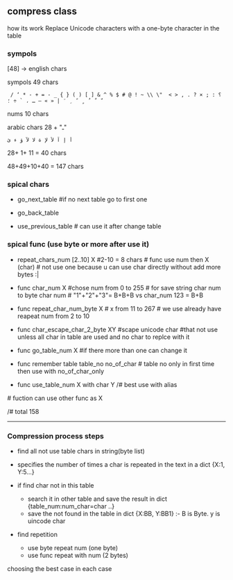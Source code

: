 <!-- this file will be deleted after end the info in standard_table -->

## compress class

how its work 
Replace Unicode characters with a one-byte character in the table

### sympols
[48] -> english chars

sympols
49 chars
```
 / ‘ * - + = - _ { } ( ) [ ] & ^ % $ # @ ! ~ \\ \"  < > , . ? ؟ : ; × ` ÷ ؛ ، … – « » |  َ  ِ  ً  ٍ  ُ  ٌ  ّ 
 ```
 
 
nums
10 chars
 
arabic chars
28 + "ـ" 
```
أ إ آ ﻷ ﻹ ة ﻻ ﻵ ؤ ء ئ
```
28+ 1+ 11 = 40 chars
 
 
48+49+10+40 = 147 chars



### spical chars 

- go_next_table
\#if no next table go to first one

- go_back_table

- use_previous_table
\# can use it after change table


### spical func (use byte or more after use it) 

- repeat_chars_num [2..10] X
\#2-10 = 8 chars 
\# func use num then X (char)
\# not use one because u can use char directly without add more bytes :|

- func char_num X \#chose num from 0 to 255 
\# for save string char num to byte char num 
\# "1"+"2"+"3"= B+B+B vs char_num 123 = B+B

- func repeat_char_num_byte X  # x from 11 to 267
\# we use already have reapeat num from 2 to 10

- func char_escape_char_2_byte XY \#scape unicode char
\#that not use unless all char in table are used and no char to replce with it

- func go_table_num X
\#if there more than one can change it

- func remember table table_no no_of_char
\# table no only in first time then use with no_of_char_only

- func use_table_num X with char Y
/# best use with alias


\# fuction can use other func as X

/# total 158

-----
### Compression process steps
- find all not use table chars in string(byte list)
- specifies the number of times a char is repeated in the text in a dict {X:1, Y:5...}

- if find char not in this table 
    - search it in other table and save the result in dict {table_num:num_char=char ..}
    - save the not found in the table in dict {X:BB, Y:BB1} :- B is Byte. y is uincode char
    
- find repetition
    - use byte repeat num (one byte)
    - use func repeat with num (2 bytes)
 
choosing the best case in each case
